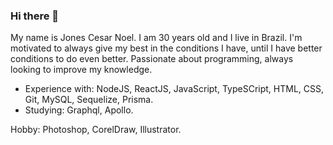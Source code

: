### Hi there 👋

My name is Jones Cesar Noel. I am 30 years old and I live in Brazil.
I'm motivated to always give my best in the conditions I have, until I have better conditions to do even better.
Passionate about programming, always looking to improve my knowledge.
- Experience with: NodeJS, ReactJS, JavaScript, TypeSCript, HTML, CSS, Git, MySQL, Sequelize, Prisma.
- Studying: Graphql, Apollo.

Hobby: Photoshop, CorelDraw, Illustrator.

<!--START_SECTION:waka-->
<!--END_SECTION:waka-->
